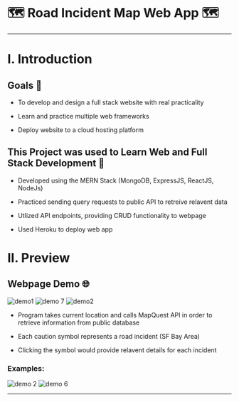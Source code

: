 # 🗺️ Road Incident Map Web App 🗺️


***
# **I. Introduction**

## Goals 🎉

* To develop and design a full stack website with real practicality

* Learn and practice multiple web frameworks

* Deploy website to a cloud hosting platform

## This Project was used to Learn Web and Full Stack Development 📖

* Developed using the MERN Stack (MongoDB, ExpressJS, ReactJS, NodeJs)

* Practiced sending query requests to public API to retreive relavent data

* Utlized API endpoints, providing CRUD functionality to webpage

* Used Heroku to deploy web app

# **II. Preview**

## Webpage Demo 🌐

![demo1](https://user-images.githubusercontent.com/96760391/185517753-85602d85-40da-48ca-88a7-0bfdde272225.PNG)
![demo 7](https://user-images.githubusercontent.com/96760391/185519901-b73a6b95-1890-4654-9cb0-41fa44d28621.PNG)
![demo2](https://user-images.githubusercontent.com/96760391/185519608-83b665ee-2bd6-40bd-a18e-99b3ad6b2ae8.PNG)


* Program takes current location and calls MapQuest API in order to retrieve information from public database

* Each caution symbol represents a road incident (SF Bay Area)

* Clicking the symbol would provide relavent details for each incident

### Examples: 

![demo 2](https://user-images.githubusercontent.com/96760391/185519722-e6ccf1eb-38c0-48ee-a8b7-414d26b2e6d8.PNG)
![demo 6](https://user-images.githubusercontent.com/96760391/185519727-d1c6860b-0830-4a91-b9b9-ec1ab434f749.PNG)

***
